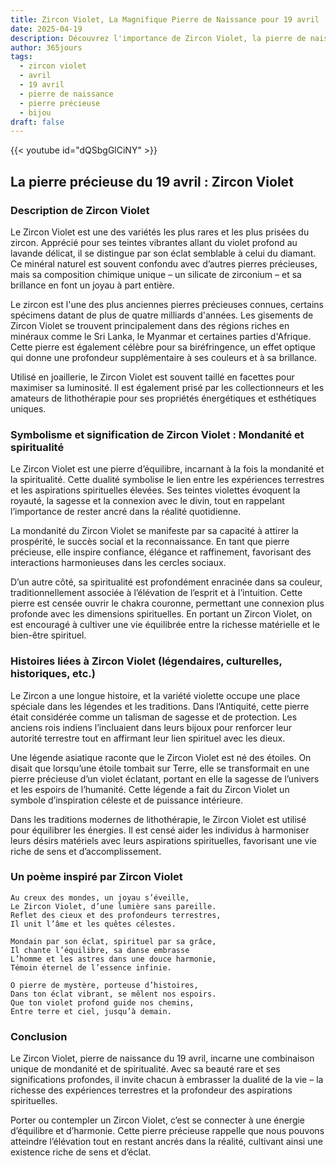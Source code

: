 ```yaml
---
title: Zircon Violet, La Magnifique Pierre de Naissance pour 19 avril
date: 2025-04-19
description: Découvrez l'importance de Zircon Violet, la pierre de naissance du 19 avril qui symbolise Mondanité et spiritualité. Laissez sa beauté et sa signification illuminer votre journée.
author: 365jours
tags:
  - zircon violet
  - avril
  - 19 avril
  - pierre de naissance
  - pierre précieuse
  - bijou
draft: false
---
```


{{< youtube id="dQSbgGlCiNY" >}}

## La pierre précieuse du 19 avril : Zircon Violet

### Description de Zircon Violet

Le Zircon Violet est une des variétés les plus rares et les plus prisées du zircon. Apprécié pour ses teintes vibrantes allant du violet profond au lavande délicat, il se distingue par son éclat semblable à celui du diamant. Ce minéral naturel est souvent confondu avec d’autres pierres précieuses, mais sa composition chimique unique – un silicate de zirconium – et sa brillance en font un joyau à part entière.

Le zircon est l'une des plus anciennes pierres précieuses connues, certains spécimens datant de plus de quatre milliards d'années. Les gisements de Zircon Violet se trouvent principalement dans des régions riches en minéraux comme le Sri Lanka, le Myanmar et certaines parties d'Afrique. Cette pierre est également célèbre pour sa biréfringence, un effet optique qui donne une profondeur supplémentaire à ses couleurs et à sa brillance.

Utilisé en joaillerie, le Zircon Violet est souvent taillé en facettes pour maximiser sa luminosité. Il est également prisé par les collectionneurs et les amateurs de lithothérapie pour ses propriétés énergétiques et esthétiques uniques.

### Symbolisme et signification de Zircon Violet : Mondanité et spiritualité

Le Zircon Violet est une pierre d’équilibre, incarnant à la fois la mondanité et la spiritualité. Cette dualité symbolise le lien entre les expériences terrestres et les aspirations spirituelles élevées. Ses teintes violettes évoquent la royauté, la sagesse et la connexion avec le divin, tout en rappelant l’importance de rester ancré dans la réalité quotidienne.

La mondanité du Zircon Violet se manifeste par sa capacité à attirer la prospérité, le succès social et la reconnaissance. En tant que pierre précieuse, elle inspire confiance, élégance et raffinement, favorisant des interactions harmonieuses dans les cercles sociaux.

D’un autre côté, sa spiritualité est profondément enracinée dans sa couleur, traditionnellement associée à l’élévation de l’esprit et à l’intuition. Cette pierre est censée ouvrir le chakra couronne, permettant une connexion plus profonde avec les dimensions spirituelles. En portant un Zircon Violet, on est encouragé à cultiver une vie équilibrée entre la richesse matérielle et le bien-être spirituel.

### Histoires liées à Zircon Violet (légendaires, culturelles, historiques, etc.)

Le Zircon a une longue histoire, et la variété violette occupe une place spéciale dans les légendes et les traditions. Dans l’Antiquité, cette pierre était considérée comme un talisman de sagesse et de protection. Les anciens rois indiens l’incluaient dans leurs bijoux pour renforcer leur autorité terrestre tout en affirmant leur lien spirituel avec les dieux.

Une légende asiatique raconte que le Zircon Violet est né des étoiles. On disait que lorsqu’une étoile tombait sur Terre, elle se transformait en une pierre précieuse d’un violet éclatant, portant en elle la sagesse de l’univers et les espoirs de l’humanité. Cette légende a fait du Zircon Violet un symbole d’inspiration céleste et de puissance intérieure.

Dans les traditions modernes de lithothérapie, le Zircon Violet est utilisé pour équilibrer les énergies. Il est censé aider les individus à harmoniser leurs désirs matériels avec leurs aspirations spirituelles, favorisant une vie riche de sens et d’accomplissement.

### Un poème inspiré par Zircon Violet

```
Au creux des mondes, un joyau s’éveille,  
Le Zircon Violet, d’une lumière sans pareille.  
Reflet des cieux et des profondeurs terrestres,  
Il unit l’âme et les quêtes célestes.

Mondain par son éclat, spirituel par sa grâce,  
Il chante l’équilibre, sa danse embrasse  
L’homme et les astres dans une douce harmonie,  
Témoin éternel de l’essence infinie.

O pierre de mystère, porteuse d’histoires,  
Dans ton éclat vibrant, se mêlent nos espoirs.  
Que ton violet profond guide nos chemins,  
Entre terre et ciel, jusqu’à demain.
```

### Conclusion

Le Zircon Violet, pierre de naissance du 19 avril, incarne une combinaison unique de mondanité et de spiritualité. Avec sa beauté rare et ses significations profondes, il invite chacun à embrasser la dualité de la vie – la richesse des expériences terrestres et la profondeur des aspirations spirituelles.

Porter ou contempler un Zircon Violet, c’est se connecter à une énergie d’équilibre et d’harmonie. Cette pierre précieuse rappelle que nous pouvons atteindre l’élévation tout en restant ancrés dans la réalité, cultivant ainsi une existence riche de sens et d’éclat.